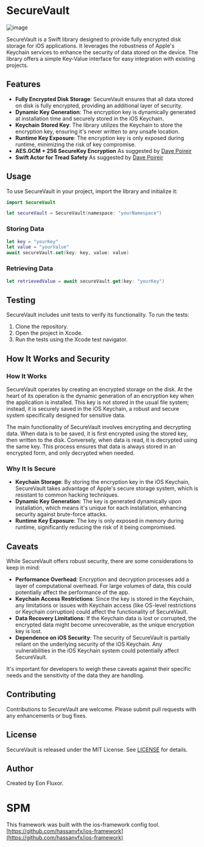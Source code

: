 
# SecureVault

![image](https://github.com/hassanvfx/securevault/assets/425926/d599c4a1-37a2-4152-8994-805c8c6b3814)


SecureVault is a Swift library designed to provide fully encrypted disk storage for iOS applications. It leverages the robustness of Apple's Keychain services to enhance the security of data stored on the device. The library offers a simple Key-Value interface for easy integration with existing projects.

## Features

- **Fully Encrypted Disk Storage**: SecureVault ensures that all data stored on disk is fully encrypted, providing an additional layer of security.
- **Dynamic Key Generation**: The encryption key is dynamically generated at installation time and securely stored in the iOS Keychain.
- **Keychain Stored Key**: The library utilizes the Keychain to store the encryption key, ensuring it's never written to any unsafe location.
- **Runtime Key Exposure**: The encryption key is only exposed during runtime, minimizing the risk of key compromise.
- **AES.GCM + 256 SecureKey Encryption** As suggested by [Dave Poireir](https://www.linkedin.com/in/dave-poirier-a9b25a9/)
- **Swift Actor for Tread Safety** As suggested by [Dave Poireir](https://www.linkedin.com/in/dave-poirier-a9b25a9/)
  
## Usage

To use SecureVault in your project, import the library and initialize it:

```swift
import SecureVault

let secureVault = SecureVault(namespace: "yourNamespace")
```

### Storing Data

```swift
let key = "yourKey"
let value = "yourValue"
await secureVault.set(key: key, value: value)
```

### Retrieving Data

```swift
let retrievedValue = await secureVault.get(key: "yourKey")
```

## Testing

SecureVault includes unit tests to verify its functionality. To run the tests:

1. Clone the repository.
2. Open the project in Xcode.
3. Run the tests using the Xcode test navigator.

## How It Works and Security

### How It Works
SecureVault operates by creating an encrypted storage on the disk. At the heart of its operation is the dynamic generation of an encryption key when the application is installed. This key is not stored in the usual file system; instead, it is securely saved in the iOS Keychain, a robust and secure system specifically designed for sensitive data.

The main functionality of SecureVault involves encrypting and decrypting data. When data is to be saved, it is first encrypted using the stored key, then written to the disk. Conversely, when data is read, it is decrypted using the same key. This process ensures that data is always stored in an encrypted form, and only decrypted when needed.

### Why It Is Secure
- **Keychain Storage**: By storing the encryption key in the iOS Keychain, SecureVault takes advantage of Apple's secure storage system, which is resistant to common hacking techniques.
- **Dynamic Key Generation**: The key is generated dynamically upon installation, which means it's unique for each installation, enhancing security against brute-force attacks.
- **Runtime Key Exposure**: The key is only exposed in memory during runtime, significantly reducing the risk of it being compromised.

## Caveats

While SecureVault offers robust security, there are some considerations to keep in mind:

- **Performance Overhead**: Encryption and decryption processes add a layer of computational overhead. For large volumes of data, this could potentially affect the performance of the app.
- **Keychain Access Restrictions**: Since the key is stored in the Keychain, any limitations or issues with Keychain access (like OS-level restrictions or Keychain corruption) could affect the functionality of SecureVault.
- **Data Recovery Limitations**: If the Keychain data is lost or corrupted, the encrypted data might become unrecoverable, as the unique encryption key is lost.
- **Dependence on iOS Security**: The security of SecureVault is partially reliant on the underlying security of the iOS Keychain. Any vulnerabilities in the iOS Keychain system could potentially affect SecureVault.

It's important for developers to weigh these caveats against their specific needs and the sensitivity of the data they are handling.

## Contributing

Contributions to SecureVault are welcome. Please submit pull requests with any enhancements or bug fixes.

## License

SecureVault is released under the MIT License. See [LICENSE](LICENSE) for details.

## Author

Created by Eon Fluxor.

# SPM 

This framework was built with the ios-framework  config tool.
[https://github.com/hassanvfx/ios-framework](https://github.com/hassanvfx/ios-framework)
